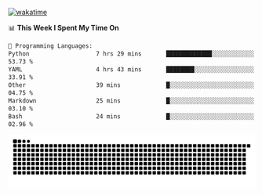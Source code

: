 [![wakatime](https://wakatime.com/badge/user/384f91c6-4eee-411f-8f3b-1b691f58a544.svg)](https://wakatime.com/@384f91c6-4eee-411f-8f3b-1b691f58a544)

<!--START_SECTION:waka-->
📊 **This Week I Spent My Time On** 

```text
💬 Programming Languages: 
Python                   7 hrs 29 mins       █████████████░░░░░░░░░░░░   53.73 % 
YAML                     4 hrs 43 mins       ████████░░░░░░░░░░░░░░░░░   33.91 % 
Other                    39 mins             █░░░░░░░░░░░░░░░░░░░░░░░░   04.75 % 
Markdown                 25 mins             █░░░░░░░░░░░░░░░░░░░░░░░░   03.10 % 
Bash                     24 mins             █░░░░░░░░░░░░░░░░░░░░░░░░   02.96 % 
```


<!--END_SECTION:waka-->

<picture>
  <source media="(prefers-color-scheme: dark)" srcset="https://raw.githubusercontent.com/fuwx295/fuwx295/output/github-contribution-grid-snake-dark.svg">
  <source media="(prefers-color-scheme: light)" srcset="https://raw.githubusercontent.com/fuwx295/fuwx295/output/github-contribution-grid-snake.svg">
  <img alt="github contribution grid snake animation" src="https://raw.githubusercontent.com/fuwx295/fuwx295/output/github-contribution-grid-snake.svg">
</picture>

